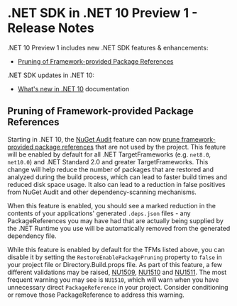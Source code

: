 # .NET SDK in .NET 10 Preview 1 - Release Notes

.NET 10 Preview 1 includes new .NET SDK features & enhancements:

- [Pruning of Framework-provided Package References](#pruning-of-framework-provided-package-references)

.NET SDK updates in .NET 10:

- [What's new in .NET 10](https://learn.microsoft.com/dotnet/core/whats-new/dotnet-10/overview) documentation

## Pruning of Framework-provided Package References

Starting in .NET 10, the [NuGet Audit][nuget-audit] feature can now [prune framework-provided package references][prune-package-references-spec] that are not used by the project. This feature will be enabled by default for all .NET TargetFrameworks (e.g. `net8.0`, `net10.0`) and .NET Standard 2.0 and greater TargetFrameworks. This change will help reduce the number of packages that are restored and analyzed during the build process, which can lead to faster build times and reduced disk space usage. It also can lead to a reduction in false positives from NuGet Audit and other dependency-scanning mechanisms.

When this feature is enabled, you should see a marked reduction in the contents of your applications' generated `.deps.json` files - any PackageReferences you may have had that are actually being supplied by the .NET Runtime you use will be automatically removed from the generated dependency file.

While this feature is enabled by default for the TFMs listed above, you can disable it by setting the `RestoreEnablePackagePruning` property to `false` in your project file or Directory.Build.props file.
As part of this feature, a few different validations may be raised, [NU1509](https://learn.microsoft.com/nuget/reference/errors-and-warnings/nu1509), [NU1510](https://learn.microsoft.com/nuget/reference/errors-and-warnings/nu1510) and [NU1511](https://learn.microsoft.com/nuget/reference/errors-and-warnings/nu1511).
The most frequent warning you may see is `NU1510`, which will warn when you have unnecessary direct `PackageReference` in your project. Consider conditioning or remove those PackageReference to address this warning.

[nuget-audit]: https://learn.microsoft.com/nuget/concepts/auditing-packages
[prune-package-references-spec]: https://github.com/NuGet/Home/blob/451c27180d14214bca60483caee57f0dc737b8cf/accepted/2024/prune-package-reference.md
